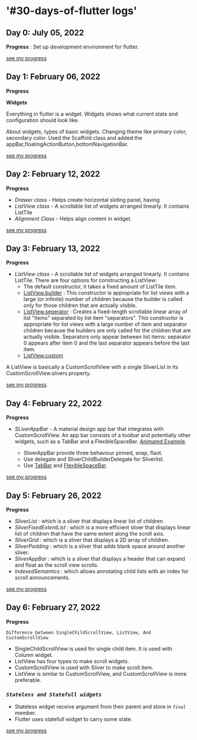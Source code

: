 # '#30-days-of-flutter logs'

## Day 0: July 05, 2022

**Progress** : Set up development environment for flutter.

[see my progress](https://github.com/saurabhtopthon01/100-days-of-flutter/tree/main/Resources/Project/first_app)

## Day 1: February 06, 2022

**Progress**

**Widgets**

Everything in flutter is a widget. Widgets shows what current state and configuration should look like.

About widgets, types of basic widgets. Changing theme like primary color, secondary color. Used the Scaffold class and added the appBar,floatingActionButton,bottomNavigationBar.

[see my progress](https://github.com/saurabhtopthon01/100-days-of-flutter/tree/main/Resources/Project/first_app)

## Day 2: February 12, 2022

**Progress**

- _Drawer class_ - Helps create horizontal sliding panel, having
- _ListView class_ - A scrollable list of widgets arranged linearly. It contains ListTile
- _Alignment Class_ - Helps align content in widget.

[see my progress](https://github.com/saurabhtopthon01/100-days-of-flutter/tree/main/Resources/Project/first_app)

## Day 3: February 13, 2022

**Progress**

- _ListView class_ - A scrollable list of widgets arranged linearly. It contains ListTile.
  There are four options for constructing a ListView:
  - The default constructor, it takes a fixed amount of ListTile item.
  - [ListView.builder](https://api.flutter.dev/flutter/widgets/ListView/ListView.builder.html) : This constructor is appropriate for list views with a large (or infinite) number of children because the builder is called only for those children that are actually visible.
  - [ListView.seperator](https://api.flutter.dev/flutter/widgets/ListView/ListView.separated.html) : Creates a fixed-length scrollable linear array of list "items" separated by list item "separators". This constructor is appropriate for list views with a large number of item and separator children because the builders are only called for the children that are actually visible. Separators only appear between list items: separator 0 appears after item 0 and the last separator appears before the last item.
  - [ListView.custom](https://api.flutter.dev/flutter/widgets/ListView/ListView.custom.html)

A ListView is basically a CustomScrollView with a single SliverList in its CustomScrollView.slivers property.

[see my progress](https://github.com/saurabhtopthon01/100-days-of-flutter/tree/main/Resources/Project/first_app)

## Day 4: February 22, 2022

**Progress**

- _SLiverAppBar_ - A material design app bar that integrates with CustomScrollView. An app bar consists of a toolbar and potentially other widgets, such as a TabBar and a FlexibleSpaceBar. [Animated Example](https://api.flutter.dev/flutter/material/SliverAppBar-class.html).

  - SliverAppBar provide three behaviour pinned, snap, flaot.
  - Use delegate and SliverChildBuilderDelegate for Sliverlist.
  - Use [TabBar](https://api.flutter.dev/flutter/material/TabBar-class.html) and [FlexibleSpaceBar](https://api.flutter.dev/flutter/material/FlexibleSpaceBar-class.html).

[see my progress](https://github.com/saurabhtopthon01/100-days-of-flutter/tree/main/Resources/Project/first_app)

## Day 5: February 26, 2022

**Progress**

- _SliverList_ : which is a sliver that displays linear list of children.
- _SliverFixedExtentList_ : which is a more efficient sliver that displays linear list of children that have the same extent along the scroll axis.
- _SliverGrid_ : which is a sliver that displays a 2D array of children.
- _SliverPadding_ : which is a sliver that adds blank space around another sliver.
- _SliverAppBar_ : which is a sliver that displays a header that can expand and float as the scroll view scrolls.
- _IndexedSemantics_ : which allows annotating child lists with an index for scroll announcements.

[see my progress](https://github.com/saurabhtopthon01/100-days-of-flutter/tree/main/Resources/Project/first_app)

## Day 6: February 27, 2022

**Progress**

`Difference between SingleChildScrollView, ListView, And CustomScrollView`

- SingleChildScrollView is used for single child item. It is used with Column widget.
- ListView has four types to make scroll widgets.
- CustomScrollView is used with Sliver to make scroll item.
- ListView is similar to CustomScrollView, and CustomScrollView is more preferable.

### _`Stateless and Statefull widgets`_

- Stateless widget receive argument from their parent and store in _`final`_ member.
- Flutter uses statefull widget to carry some state.

[see my progress](https://github.com/saurabhtopthon01/100-days-of-flutter/tree/main/Resources/Project/first_app)
